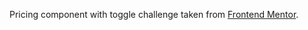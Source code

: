 Pricing component with toggle challenge taken from [Frontend Mentor](https://www.frontendmentor.io).